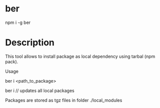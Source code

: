 # ber

npm i -g ber

# Description

This tool allows to install package as local dependency using tarbal (npm pack).

Usage

ber i <path_to_package>

ber i // updates all local packages

Packages are stored as tgz files in folder ./local_modules
